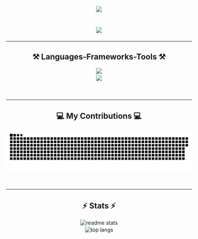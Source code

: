 <h1 align="center">
    <img src="https://readme-typing-svg.herokuapp.com/?font=Righteous&size=35&center=true&vCenter=true&width=500&height=70&duration=4000&lines=Hi+There!+;+I'm+Claire!;&color=ff8000" />
</h1>
<h2 align="center">
    <img src="https://readme-typing-svg.herokuapp.com/?font=Righteous&size=35&center=true&vCenter=true&width=500&height=70&duration=4000&lines=👩🏻‍💻+I’m+a+developer;&color=ff8000" />
</h2>

---
<div align="center">
    <h2>⚒️ Languages-Frameworks-Tools ⚒️</h2>
    <img src="https://skillicons.dev/icons?i=c,cs,python,javascript,html,css,sqlite,flask" /><br>
    <img src="https://skillicons.dev/icons?i=vscode,bash,git,github,unity,arduino,godot,bootstrap,notion" /><br>
</div>
<br><br>

---
<div align="center">
    <h2>💻 My Contributions 💻</h2>
    <img alt="snake eating my contributions" src="https://raw.githubusercontent.com/uxdruh/uxdruh/output/github-contribution-grid-snake.svg" />
</div>
<br><br>

---
<div align=center>
    <h2>⚡ Stats ⚡</h2>
    <img width=390 src="https://github-readme-stats-uxdruh.vercel.app/api?username=uxdruh&count_private=true&show_icons=true&theme=react&rank_icon=github&border_radius=10" alt="readme stats" /><br/>
    <img width=325 align="center" src="https://github-readme-stats-uxdruh.vercel.app/api/top-langs/?username=uxdruh&hide=HTML&langs_count=8&layout=compact&theme=react&border_radius=10&size_weight=0.5&count_weight=0.5&exclude_repo=github-readme-stats" alt="top langs" />
</div>
